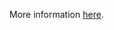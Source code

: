 More information [here](https://docs.prismacloud.io/en/enterprise-edition/policy-reference/aws-policies/aws-logging-policies/bc-aws-276).
